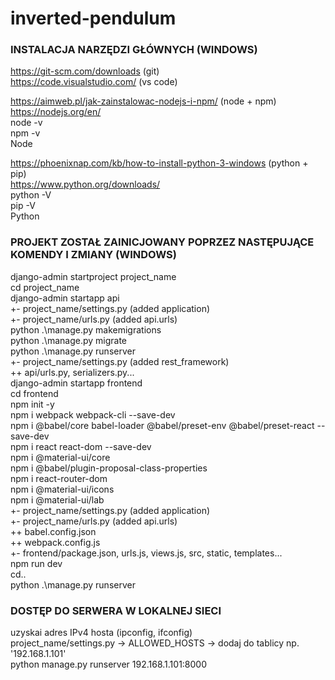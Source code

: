 # inverted-pendulum

### INSTALACJA NARZĘDZI GŁÓWNYCH (WINDOWS)

https://git-scm.com/downloads (git) <br />
https://code.visualstudio.com/ (vs code) <br />

https://aimweb.pl/jak-zainstalowac-nodejs-i-npm/ (node + npm) <br />
https://nodejs.org/en/ <br />
node -v <br />
npm -v <br />
Node <br />

https://phoenixnap.com/kb/how-to-install-python-3-windows (python + pip) <br />
https://www.python.org/downloads/ <br />
python -V <br />
pip -V <br />
Python <br />

### PROJEKT ZOSTAŁ ZAINICJOWANY POPRZEZ NASTĘPUJĄCE KOMENDY I ZMIANY (WINDOWS)

django-admin startproject project_name <br />
cd project_name <br />
django-admin startapp api <br />
+- project_name/settings.py (added application) <br />
+- project_name/urls.py (added api.urls) <br />
python .\manage.py makemigrations <br />
python .\manage.py migrate <br />
python .\manage.py runserver <br />
+- project_name/settings.py (added rest_framework) <br />
++ api/urls.py, serializers.py... <br />
django-admin startapp frontend <br />
cd frontend <br />
npm init -y <br />
npm i webpack webpack-cli --save-dev <br />
npm i @babel/core babel-loader @babel/preset-env @babel/preset-react --save-dev <br />
npm i react react-dom --save-dev <br />
npm i @material-ui/core <br />
npm i @babel/plugin-proposal-class-properties <br />
npm i react-router-dom <br />
npm i @material-ui/icons <br />
npm i @material-ui/lab <br />
+- project_name/settings.py (added application) <br />
+- project_name/urls.py (added api.urls) <br />
++ babel.config.json <br />
++ webpack.config.js <br />
+- frontend/package.json, urls.js, views.js, src, static, templates... <br />
npm run dev <br />
cd.. <br />
python .\manage.py runserver <br />

### DOSTĘP DO SERWERA W LOKALNEJ SIECI

uzyskai adres IPv4 hosta (ipconfig, ifconfig) <br />
project_name/settings.py -> ALLOWED_HOSTS -> dodaj do tablicy np. '192.168.1.101' <br />
python manage.py runserver 192.168.1.101:8000 <br />
